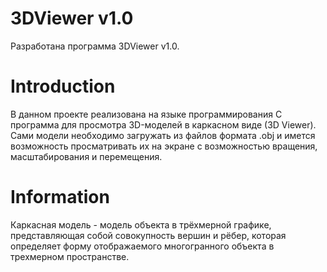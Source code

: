 # 3DViewer v1.0

Разработана программа 3DViewer v1.0.

# Introduction

В данном проекте реализована на языке программирования С программа для просмотра 3D-моделей в каркасном виде (3D Viewer). Сами модели необходимо загружать из файлов формата .obj и имется возможность просматривать их на экране с возможностью вращения, масштабирования и перемещения.

# Information

Каркасная модель - модель объекта в трёхмерной графике, представляющая собой совокупность вершин и рёбер, которая определяет форму отображаемого многогранного объекта в трехмерном пространстве.

